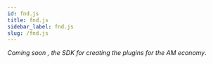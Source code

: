```yaml
---
id: fnd.js
title: fnd.js
sidebar_label: fnd.js
slug: /fnd.js
---
```


_Coming soon , the SDK for creating the plugins for the AM economy_. 